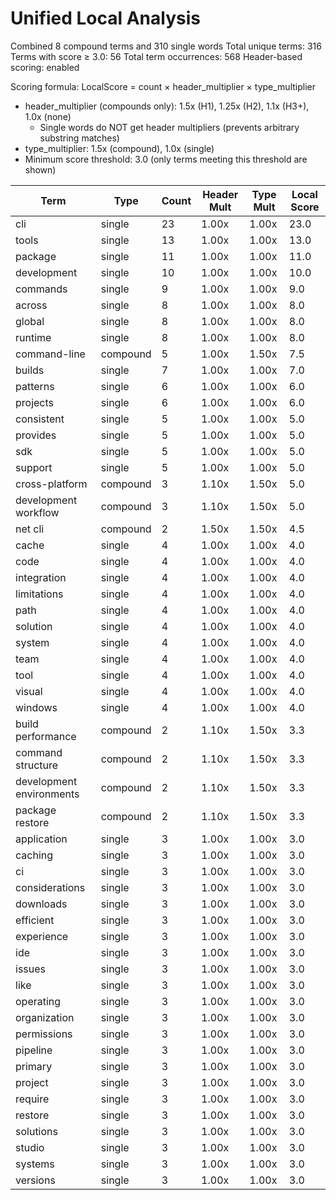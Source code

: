 # Unified Local Analysis

Combined 8 compound terms and 310 single words
Total unique terms: 316
Terms with score ≥ 3.0: 56
Total term occurrences: 568
Header-based scoring: enabled

Scoring formula: LocalScore = count × header_multiplier × type_multiplier
- header_multiplier (compounds only): 1.5x (H1), 1.25x (H2), 1.1x (H3+), 1.0x (none)
  - Single words do NOT get header multipliers (prevents arbitrary substring matches)
- type_multiplier: 1.5x (compound), 1.0x (single)
- Minimum score threshold: 3.0 (only terms meeting this threshold are shown)

| Term | Type | Count | Header Mult | Type Mult | Local Score |
|------|------|-------|-------------|-----------|-------------|
| cli | single | 23 | 1.00x | 1.00x | 23.0 |
| tools | single | 13 | 1.00x | 1.00x | 13.0 |
| package | single | 11 | 1.00x | 1.00x | 11.0 |
| development | single | 10 | 1.00x | 1.00x | 10.0 |
| commands | single | 9 | 1.00x | 1.00x | 9.0 |
| across | single | 8 | 1.00x | 1.00x | 8.0 |
| global | single | 8 | 1.00x | 1.00x | 8.0 |
| runtime | single | 8 | 1.00x | 1.00x | 8.0 |
| command-line | compound | 5 | 1.00x | 1.50x | 7.5 |
| builds | single | 7 | 1.00x | 1.00x | 7.0 |
| patterns | single | 6 | 1.00x | 1.00x | 6.0 |
| projects | single | 6 | 1.00x | 1.00x | 6.0 |
| consistent | single | 5 | 1.00x | 1.00x | 5.0 |
| provides | single | 5 | 1.00x | 1.00x | 5.0 |
| sdk | single | 5 | 1.00x | 1.00x | 5.0 |
| support | single | 5 | 1.00x | 1.00x | 5.0 |
| cross-platform | compound | 3 | 1.10x | 1.50x | 5.0 |
| development workflow | compound | 3 | 1.10x | 1.50x | 5.0 |
| net cli | compound | 2 | 1.50x | 1.50x | 4.5 |
| cache | single | 4 | 1.00x | 1.00x | 4.0 |
| code | single | 4 | 1.00x | 1.00x | 4.0 |
| integration | single | 4 | 1.00x | 1.00x | 4.0 |
| limitations | single | 4 | 1.00x | 1.00x | 4.0 |
| path | single | 4 | 1.00x | 1.00x | 4.0 |
| solution | single | 4 | 1.00x | 1.00x | 4.0 |
| system | single | 4 | 1.00x | 1.00x | 4.0 |
| team | single | 4 | 1.00x | 1.00x | 4.0 |
| tool | single | 4 | 1.00x | 1.00x | 4.0 |
| visual | single | 4 | 1.00x | 1.00x | 4.0 |
| windows | single | 4 | 1.00x | 1.00x | 4.0 |
| build performance | compound | 2 | 1.10x | 1.50x | 3.3 |
| command structure | compound | 2 | 1.10x | 1.50x | 3.3 |
| development environments | compound | 2 | 1.10x | 1.50x | 3.3 |
| package restore | compound | 2 | 1.10x | 1.50x | 3.3 |
| application | single | 3 | 1.00x | 1.00x | 3.0 |
| caching | single | 3 | 1.00x | 1.00x | 3.0 |
| ci | single | 3 | 1.00x | 1.00x | 3.0 |
| considerations | single | 3 | 1.00x | 1.00x | 3.0 |
| downloads | single | 3 | 1.00x | 1.00x | 3.0 |
| efficient | single | 3 | 1.00x | 1.00x | 3.0 |
| experience | single | 3 | 1.00x | 1.00x | 3.0 |
| ide | single | 3 | 1.00x | 1.00x | 3.0 |
| issues | single | 3 | 1.00x | 1.00x | 3.0 |
| like | single | 3 | 1.00x | 1.00x | 3.0 |
| operating | single | 3 | 1.00x | 1.00x | 3.0 |
| organization | single | 3 | 1.00x | 1.00x | 3.0 |
| permissions | single | 3 | 1.00x | 1.00x | 3.0 |
| pipeline | single | 3 | 1.00x | 1.00x | 3.0 |
| primary | single | 3 | 1.00x | 1.00x | 3.0 |
| project | single | 3 | 1.00x | 1.00x | 3.0 |
| require | single | 3 | 1.00x | 1.00x | 3.0 |
| restore | single | 3 | 1.00x | 1.00x | 3.0 |
| solutions | single | 3 | 1.00x | 1.00x | 3.0 |
| studio | single | 3 | 1.00x | 1.00x | 3.0 |
| systems | single | 3 | 1.00x | 1.00x | 3.0 |
| versions | single | 3 | 1.00x | 1.00x | 3.0 |
